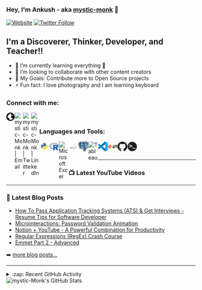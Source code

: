 ### Hey, I'm Ankush - aka [mystic-monk][website] 👋

[![Website](https://img.shields.io/website?label=linkedin.com.com&style=for-the-badge&url=https%3A%2F%2Flinkedin.com.com)](https://www.linkedin.com/in/arya-ankush)
[![Twitter Follow](https://img.shields.io/twitter/follow/ankush_arya26?color=1DA1F2&logo=twitter&style=for-the-badge)](https://twitter.com/intent/follow?original_referer=https%3A%2F%2Fgithub.com%2Fankush_arya26&screen_name=ankush_arya26)
 
## I'm a Discoverer, Thinker, Developer, and Teacher!!

- 🌱 I’m currently learning everything 🤣
- 👯 I’m looking to collaborate with other content creators
- 🥅 My Goals: Contribute more to Open Source projects
- ⚡ Fun fact: I love photography and I am learning keyboard

### Connect with me:

[<img align="left" alt="https://www.linkedin.com/in/arya-ankush/" width="22px" src="https://raw.githubusercontent.com/iconic/open-iconic/master/svg/globe.svg" />][website]
[<img align="left" alt="mystic-Monk | Email" width="22px" src="https://cdn.jsdelivr.net/npm/simple-icons@v3/icons/mail-dot-ru.svg" />][email]
[<img align="left" alt="mystic-Monk | Twitter" width="22px" src="https://cdn.jsdelivr.net/npm/simple-icons@v3/icons/twitter.svg" />][twitter]
[<img align="left" alt="mystic-Monk | LinkedIn" width="22px" src="https://cdn.jsdelivr.net/npm/simple-icons@v3/icons/linkedin.svg" />][linkedin]

<br />

### Languages and Tools:

[<img align="left" alt="Python" width="26px" src="https://raw.githubusercontent.com/github/explore/80688e429a7d4ef2fca1e82350fe8e3517d3494d/topics/python/python.png" />][website]
[<img align="left" alt="R" width="26px" src="https://raw.githubusercontent.com/github/explore/80688e429a7d4ef2fca1e82350fe8e3517d3494d/topics/r/r.png" />][website]
[<img align="left" alt="Microsoft Excel" width="26px" src="https://img.icons8.com/color/452/microsoft-excel-2019--v1.png" />][website]
[<img align="left" alt="MySQL" width="26px" src="https://raw.githubusercontent.com/github/explore/80688e429a7d4ef2fca1e82350fe8e3517d3494d/topics/mysql/mysql.png" />][website]
[<img align="left" alt="PostgreSQL" width="26px" src="https://raw.githubusercontent.com/github/explore/80688e429a7d4ef2fca1e82350fe8e3517d3494d/topics/postgresql/postgresql.png" />][website]
[<img align="left" alt="Tableau" width="26px" src="https://cdn.worldvectorlogo.com/logos/tableau-software.svg" />][website]
[<img align="left" alt="Visual Studio Code" width="26px" src="https://raw.githubusercontent.com/github/explore/80688e429a7d4ef2fca1e82350fe8e3517d3494d/topics/visual-studio-code/visual-studio-code.png" />][website]
[<img align="left" alt="Git" width="26px" src="https://raw.githubusercontent.com/github/explore/80688e429a7d4ef2fca1e82350fe8e3517d3494d/topics/git/git.png" />][website]
[<img align="left" alt="GitHub" width="26px" src="https://raw.githubusercontent.com/github/explore/78df643247d429f6cc873026c0622819ad797942/topics/github/github.png" />][website]
[<img align="left" alt="HTML5" width="26px" src="https://raw.githubusercontent.com/github/explore/80688e429a7d4ef2fca1e82350fe8e3517d3494d/topics/terminal/terminal.png" />][website]



<br />
<br />

---

### 📺 Latest YouTube Videos

<!-- YOUTUBE:START -->

<!-- YOUTUBE:END -->

<!-- ➡️ [more videos...](https://youtube.com/codestackr) -->
   
---

### 📕 Latest Blog Posts

<!-- BLOG-POST-LIST:START -->
- [How To Pass Application Tracking Systems (ATS) & Get Interviews - Resume Tips for Software Developer](https://dev.to/codestackr/how-to-pass-application-tracking-systems-ats-get-interviews-resume-tips-for-software-developer-4bmo)
- [Microinteractions: Password Validation Animation](https://dev.to/codestackr/microinteractions-password-validation-animation-5629)
- [Notion + YouTube - A Powerful Combination for Productivity](https://dev.to/codestackr/notion-youtube-a-powerful-combination-for-productivity-1def)
- [Regular Expressions (RegEx) Crash Course](https://dev.to/codestackr/regular-expressions-regex-crash-course-248n)
- [Emmet Part 2 - Advanced](https://dev.to/codestackr/emmet-part-2-advanced-4c65)
<!-- BLOG-POST-LIST:END -->

➡️ [more blog posts...](https://www.linkedin.com/in/arya-ankush/detail/recent-activity/posts/)
    
---

<details>
  <summary>:zap: Recent GitHub Activity</summary>
  
<!--START_SECTION:activity-->

<!--END_SECTION:activity-->
 
</details>

<!-- <details> -->
  <!-- <summary>:zap: GitHub Stats</summary> -->

  <img align="left" alt="mystic-Monk's GitHub Stats" src="https://github-readme-stats.vercel.app/api?username=mystic-monk&show_icons=true&hide_border=true&theme=radical" />

<!-- </details> -->

[website]: https://linkedin.com/in/arya-ankush
[twitter]: https://twitter.com/ankush_arya26
[email]: arya.ankush@gmail.com
[linkedin]: https://linkedin.com/in/arya-ankush
<!-- [webdevplaylist]: https://www.youtube.com/playlist?list=PLkwxH9e_vrAJ0WbEsFA9W3I1W-g_BTsbt
[jsplaylist]: https://www.youtube.com/playlist?list=PLkwxH9e_vrALRJKu7wfXby3MKeflhTu6B
[cssplaylist]: https://www.youtube.com/playlist?list=PLkwxH9e_vrALSdvZuEh6gqQdmDoDIoqz4 -->